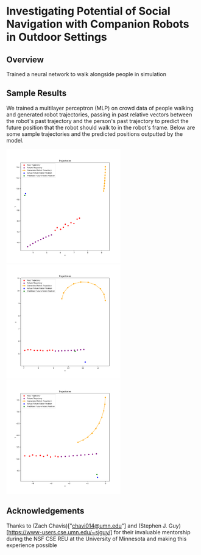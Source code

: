 # Investigating Potential of Social Navigation with Companion Robots in Outdoor Settings

## Overview
Trained a neural network to walk alongside people in simulation

## Sample Results
We trained a multilayer perceptron (MLP) on crowd data of people walking and generated robot trajectories, passing in past relative vectors between the robot's past trajectory and the person's past trajectory to predict the future position that the robot should walk to in the robot's frame. Below are some sample trajectories and the predicted positions outputted by the model.

<html>
  <! :-------------------------:|:-------------------------: -->
  <! ![Sample Trajectory #1](/images/traj1.png)  |  ![Sample Trajectory #2](/images/traj2.png)  |  ![Sample Trajectory #3](/images/traj3.png) --> 

  <p float="center">
    <img src="/images/traj1.png" width="300" />
    <img src="/images/traj2.png" width="300" /> 
    <img src="/images/traj3.png" width="300" />
  </p>

</html>





## Acknowledgements
Thanks to (Zach Chavis)["chavi014@umn.edu"] and (Stephen J. Guy)[https://www-users.cse.umn.edu/~sjguy/] for their invaluable mentorship during the NSF CSE REU at the University of Minnesota and making this experience possible
